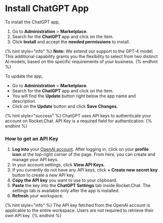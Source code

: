 # Install ChatGPT App

To install the ChatGPT app,

1. Go to **Administration** > **Marketplace**.
2. Search for the **ChatGPT** app and click on the item.&#x20;
3. Click **Install** and accept the **needed permissions** to install.&#x20;

{% hint style="info" %}
**Note:** We extend our support to the GPT-4 model. This additional capability grants you the flexibility to select from two distinct AI models, based on the specific requirements of your business.
{% endhint %}

To update the app,&#x20;

* Go to **Administration** > **Marketplace**.
* Search for the **ChatGPT** app and click on the item.
* You will find the **Update** button right below the app name and description.
* Click on the **Update** button and click **Save Changes**.&#x20;

{% hint style="success" %}
ChatGPT uses API keys to authenticate your account on Rocket.Chat. API Key is a required field for authentication.&#x20;
{% endhint %}

### How to get an API Key

1. **Log into** your [OpenAI account](https://platform.openai.com/). After logging in, click on your **profile icon** at the top-right corner of the page. From here, you can create and manage your API keys.&#x20;
2. In your account settings, click **View API Keys**.&#x20;
3. If you currently do not have any API keys, click **+ Create new secret key** button to create a new API key.&#x20;
4. **Copy the API key** you want to use to your clipboard.&#x20;
5. **Paste** the key into the **ChatGPT Settings** tab inside Rocket.Chat. The settings tab is available only after the app is installed.&#x20;
6. **Refresh** your workspace.&#x20;

{% hint style="info" %}
The API key fetched from the OpenAI account is applicable to the entire workspace. Users are not required to retrieve their own API key.
{% endhint %}
